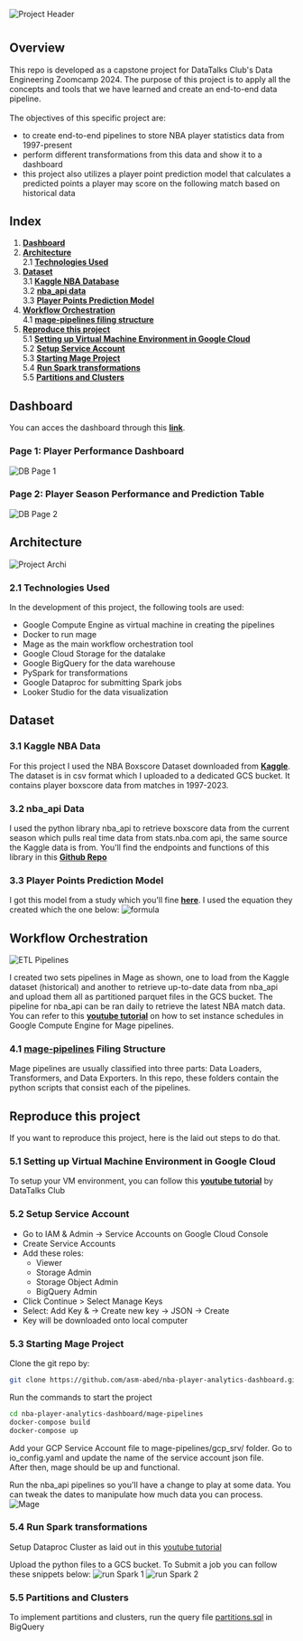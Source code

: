 ![Project Header](./misc/header.gif?raw=true "NBA Player Analytics Dashboard")
#
## Overview

This repo is developed as a capstone project for DataTalks Club's Data Engineering Zoomcamp 2024. The purpose of this project is to apply all the concepts and tools that we have learned and create an end-to-end data pipeline. 
<br>
<br>
The objectives of this specific project are: 
<br>
   - to create end-to-end pipelines to store NBA player statistics data from 1997-present<br>
   - perform different transformations from this data and show it to a dashboard<br>
   - this project also utilizes a player point prediction model that calculates a predicted points a player may score on the following match based on historical data <br>

## Index
1. [**Dashboard**](https://github.com/asm-abed/nba-player-analytics-dashboard?tab=readme-ov-file#dashboard) <br>
2. [**Architecture**](https://github.com/asm-abed/nba-player-analytics-dashboard?tab=readme-ov-file#architecture) <br>
     2.1 [**Technologies Used**](https://github.com/asm-abed/nba-player-analytics-dashboard/blob/main/README.md#21-technologies-used) <br>
3. [**Dataset**](https://github.com/asm-abed/nba-player-analytics-dashboard/blob/main/README.md#dataset) <br>
     3.1 [**Kaggle NBA Database**](https://github.com/asm-abed/nba-player-analytics-dashboard/blob/main/README.md#31-kaggle-nba-data-) <br>
     3.2 [**nba_api data**](https://github.com/asm-abed/nba-player-analytics-dashboard/main/README.md#32-nba_api-data-) <br>
     3.3 [**Player Points Prediction Model**](https://github.com/asm-abed/nba-player-analytics-dashboard/blob/main/README.md#33-player-points-prediction-model-) <br>
4. [**Workflow Orchestration**](https://github.com/asm-abed/nba-player-analytics-dashboard/blob/main/README.md#workflow-orchestration) <br>
     4.1 [**mage-pipelines filing structure**](https://github.com/asm-abed/nba-player-analytics-dashboard/blob/main/README.md#41-mage-pipelines-filing-structure) <br>
5. [**Reproduce this project**](https://github.com/asm-abed/nba-player-analytics-dashboard/blob/main/README.md#reproduce-this-project) <br>
     5.1 [**Setting up Virtual Machine Environment in Google Cloud**](https://github.com/asm-abed/nba-player-analytics-dashboard/blob/main/README.md#51-setting-up-virtual-machine-environment-in-google-cloud) <br>
     5.2 [**Setup Service Account**](https://github.com/asm-abed/nba-player-analytics-dashboard/blob/main/README.md#52-setup-service-account) <br>
     5.3 [**Starting Mage Project**](https://github.com/asm-abed/nba-player-analytics-dashboard/blob/main/README.md#53-starting-mage-project) <br>
     5.4 [**Run Spark transformations**](https://github.com/asm-abed/nba-player-analytics-dashboard/blob/main/README.md#54-run-spark-transformations) <br>
     5.5 [**Partitions and Clusters**](https://github.com/asm-abed/nba-player-analytics-dashboard/blob/main/README.md#55-partitions-and-clusters) <br>
   


## Dashboard
You can acces the dashboard through this [**link**](https://lookerstudio.google.com/reporting/2af71728-04ed-40ea-89a0-9612950f50c6). 
<br>
### Page 1: Player Performance Dashboard
![DB Page 1](./misc/dashboard1.png?raw=true "Dasboard Page 1")

### Page 2: Player Season Performance and Prediction Table
![DB Page 2](./misc/dashboard2.png?raw=true "Dasboard Page 2")

## Architecture
![Project Archi](./misc/Architecture5.svg?raw=true "Architecture")

### 2.1 Technologies Used
In the development of this project, the following tools are used:
  - Google Compute Engine as virtual machine in creating the pipelines
  - Docker to run mage
  - Mage as the main workflow orchestration tool
  - Google Cloud Storage for the datalake
  - Google BigQuery for the data warehouse
  - PySpark for transformations
  - Google Dataproc for submitting Spark jobs
  - Looker Studio for the data visualization

## Dataset
###   3.1 **Kaggle NBA Data** <br>
   For this project I used the NBA Boxscore Dataset downloaded from [**Kaggle**](https://www.kaggle.com/datasets/szymonjwiak/nba-traditional?select=traditional.csv). The dataset is in csv format which I uploaded to a dedicated GCS bucket. It contains player boxscore data from matches in 1997-2023.

###   3.2 **nba_api Data** <br>
   I used the python library nba_api to retrieve boxscore data from the current season which pulls real time data from stats.nba.com api, the same source the Kaggle data is from. You'll find the endpoints and functions of this library in this [**Github Repo**](https://github.com/swar/nba_api)

 ###  3.3 **Player Points Prediction Model** <br>
   I got this model from a study which you'll fine [**here**](https://courses.cs.washington.edu/courses/cse547/23wi/old_projects/23wi/NBA_Performance.pdf). I used the equation they created which the one below:
   ![formula](./misc/formula.png?raw=true "Prediction Formula")

## Workflow Orchestration
![ETL Pipelines](./misc/workflow.png?raw=true "ETL Pipelines")

I created two sets pipelines in Mage as shown, one to load from the Kaggle dataset (historical) and another to retrieve up-to-date data from nba_api and upload them all as partitioned parquet files in the GCS bucket. The pipeline for nba_api can be ran daily to retrieve the latest NBA match data. You can refer to this [**youtube tutorial**](https://www.youtube.com/watch?v=C0fNc8ZOpSI) on how to set instance schedules in Google Compute Engine for Mage pipelines. 

### 4.1 [mage-pipelines](./mage-pipelines) Filing Structure
Mage pipelines are usually classified into three parts: Data Loaders, Transformers, and Data Exporters. In this repo, these folders contain the python scripts that consist each of the pipelines. 

## Reproduce this project
If you want to reproduce this project, here is the laid out steps to do that. 

### 5.1 Setting up Virtual Machine Environment in Google Cloud
To setup your VM environment, you can follow this [**youtube tutorial**](https://www.youtube.com/watch?v=ae-CV2KfoN0&list=PL3MmuxUbc_hJed7dXYoJw8DoCuVHhGEQb&index=14) by DataTalks Club

### 5.2 Setup Service Account
  - Go to IAM & Admin → Service Accounts on Google Cloud Console
  - Create Service Accounts
  - Add these roles:
     - Viewer
     - Storage Admin
     - Storage Object Admin
     - BigQuery Admin
   - Click Continue > Select Manage Keys
   - Select: Add Key & → Create new key → JSON → Create
   - Key will be downloaded onto local computer

### 5.3 Starting Mage Project
Clone the git repo by:

```bash
git clone https://github.com/asm-abed/nba-player-analytics-dashboard.git
```
Run the commands to start the project
```bash
cd nba-player-analytics-dashboard/mage-pipelines
docker-compose build
docker-compose up
```
Add your GCP Service Account file to mage-pipelines/gcp_srv/ folder. Go to io_config.yaml and update the name of the service account json file.  <br>
After then, mage should be up and functional. <br>

Run the nba_api pipelines so you'll have a change to play at some data. You can tweak the dates to manipulate how much data you can process. <br>
![Mage](./misc/mage.png?raw=true "Mage")
### 5.4 Run Spark transformations 
Setup Dataproc Cluster as laid out in this [youtube tutorial](https://www.youtube.com/watch?v=osAiAYahvh8&list=PL3MmuxUbc_hJed7dXYoJw8DoCuVHhGEQb&index=65)

Upload the python files to a GCS bucket. To Submit a job you can follow these snippets below:
![run Spark 1](./misc/runspark1.png?raw=true "run Spark 1")
![run Spark 2](./misc/runspark2.png?raw=true "run Spark 2")

### 5.5 Partitions and Clusters
To implement partitions and clusters, run the query file [partitions.sql](./bigquery-warehousing/nba_database_partitioning.sql) in BigQuery

 
